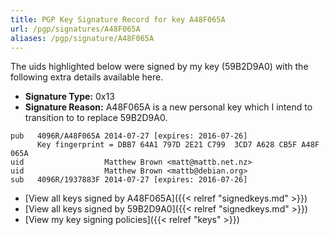 ```yaml
---
title: PGP Key Signature Record for key A48F065A
url: /pgp/signatures/A48F065A
aliases: /pgp/signature/A48F065A
---
```



The uids highlighted below were signed by my key (59B2D9A0) with
 the following extra details available
here.

 * **Signature Type:** 0x13
 * **Signature Reason:** A48F065A is a new personal key which I intend to transition to to replace 59B2D9A0.

```text {hl_lines=[3, 4]}
pub   4096R/A48F065A 2014-07-27 [expires: 2016-07-26]
      Key fingerprint = DBB7 64A1 797D 2E21 C799  3CD7 A628 CB5F A48F 065A
uid                  Matthew Brown <matt@mattb.net.nz>
uid                  Matthew Brown <mattb@debian.org>
sub   4096R/1937883F 2014-07-27 [expires: 2016-07-26]
```

  * [View all keys signed by A48F065A]({{< relref "signedkeys.md" >}})
  * [View all keys signed by 59B2D9A0]({{< relref "signedkeys.md" >}})
  * [View my key signing policies]({{< relref "keys" >}})